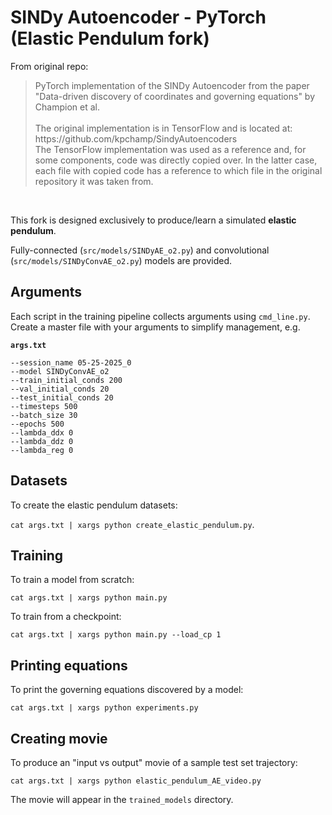 # SINDy Autoencoder - PyTorch (Elastic Pendulum fork)
From original repo:

<blockquote>
PyTorch implementation of the SINDy Autoencoder from the paper "Data-driven discovery of coordinates and governing equations"
by Champion et al.
<br><br>
The original implementation is in TensorFlow and is located at: https://github.com/kpchamp/SindyAutoencoders <br>
The TensorFlow implementation was used as a reference and, for some components, code was directly copied over.
In the latter case, each file with copied code has a reference to which file in the original repository it was taken from.
</blockquote>
<br>

This fork is designed exclusively to produce/learn a simulated **elastic pendulum**.

Fully-connected (`src/models/SINDyAE_o2.py`) and convolutional (`src/models/SINDyConvAE_o2.py`) models are provided.

## Arguments
Each script in the training pipeline collects arguments using `cmd_line.py`. Create a master file with your arguments to simplify management, e.g.

**`args.txt`**
```text
--session_name 05-25-2025_0
--model SINDyConvAE_o2
--train_initial_conds 200
--val_initial_conds 20
--test_initial_conds 20
--timesteps 500
--batch_size 30
--epochs 500
--lambda_ddx 0
--lambda_ddz 0
--lambda_reg 0
```

## Datasets
To create the elastic pendulum datasets:

`cat args.txt | xargs python create_elastic_pendulum.py`.

## Training
To train a model from scratch:

`cat args.txt | xargs python main.py`

To train from a checkpoint:

`cat args.txt | xargs python main.py --load_cp 1`

## Printing equations
To print the governing equations discovered by a model:

`cat args.txt | xargs python experiments.py`

## Creating movie
To produce an "input vs output" movie of a sample test set trajectory:

`cat args.txt | xargs python elastic_pendulum_AE_video.py`

The movie will appear in the `trained_models` directory.